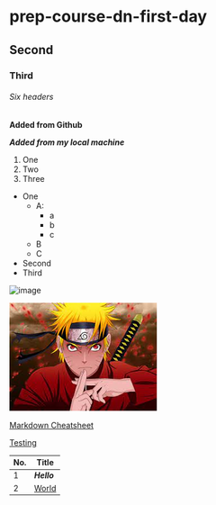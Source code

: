 # prep-course-dn-first-day
## Second
### Third
###### Six headers


**Added from Github**

***Added from my local machine***

1. One
2. Two
3. Three

- One
    - A:
        - a
        - b
        - c
    - B
    - C
- Second
- Third

![image](https://www.dualshockers.com/static/uploads/2021/09/Boruto-Episode-Pays-Homage-To-Naruto-and-Sasukes-Legendary-Fight.jpg)

![image](assets/Naruto.jfif)

[Markdown Cheatsheet](https://www.markdownguide.org/basic-syntax/)

[Testing](test.md)

|No.|Title|
|---|-----|
|1|***Hello***|
|2|[World](test.md)|
